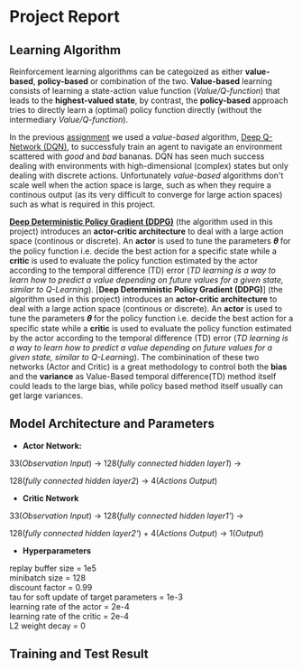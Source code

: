 # Project Report

## Learning Algorithm
Reinforcement learning algorithms can be categoized as either **value-based**, **policy-based** or combination of the two. **Value-based** learning consists of learning a state-action value function (*Value/Q-function*) that leads to the **highest-valued state**, by contrast, the **policy-based** approach tries to directly learn a (optimal) policy function directly (without the intermediary *Value/Q-function*).

In the previous [assignment](https://github.com/ZenithSun/Banana_Navigation/blob/master/Report.md) we used a *value-based* algorithm, [Deep Q-Network (DQN)](https://deepmind.com/research/dqn/), to successfuly train an agent to navigate an environment scattered with *good* and *bad* bananas. DQN has seen much success dealing with environments with high-dimensional (complex) states but only dealing with discrete actions. Unfortunately *value-based* algorithms don't scale well when the action space is large, such as when they require a continous output (as its very difficult to converge for large action spaces) such as what is required in this project.  

[**Deep Deterministic Policy Gradient (DDPG)**](https://arxiv.org/pdf/1509.02971.pdf) (the algorithm used in this project) introduces an **actor-critic architecture** to deal with a large action space (continous or discrete). An **actor** is used to tune the parameters 𝜽 for the policy function i.e. decide the best action for a specific state while a **critic** is used to evaluate the policy function estimated by the actor according to the temporal difference (TD) error (*TD learning is a way to learn how to predict a value depending on future values for a given state, similar to Q-Learning*). 
[**Deep Deterministic Policy Gradient (DDPG)**] (the algorithm used in this project) introduces an **actor-critic architecture** to deal with a large action space (continous or discrete). An **actor** is used to tune the parameters 𝜽 for the policy function i.e. decide the best action for a specific state while a **critic** is used to evaluate the policy function estimated by the actor according to the temporal difference (TD) error (*TD learning is a way to learn how to predict a value depending on future values for a given state, similar to Q-Learning*). The combinination of these two networks (Actor and Critic) is a great methodology to control both the **bias** and the **variance** as Value-Based temporal difference(TD) method itself could leads to the large bias, while policy based method itself usually can get large variances.
## Model Architecture and Parameters
- **Actor Network:** 

33(*Observation Input*) -> 128(*fully connected hidden layer1*) -> 

128(*fully connected hidden layer2*) -> 4(*Actions Output*)

- **Critic Network**

33(*Observation Input*) -> 128(*fully connected hidden layer1'*) ->

128(*fully connected hidden layer2‘*) + 4(*Actions Output*) -> 1(*Output*)

- **Hyperparameters**

replay buffer size = 1e5 <br />
minibatch size = 128 <br />
discount factor = 0.99 <br />
tau for soft update of target parameters = 1e-3 <br />
learning rate of the actor = 2e-4 <br />
learning rate of the critic = 2e-4 <br />
L2 weight decay = 0 <br />


## Training and Test Result

